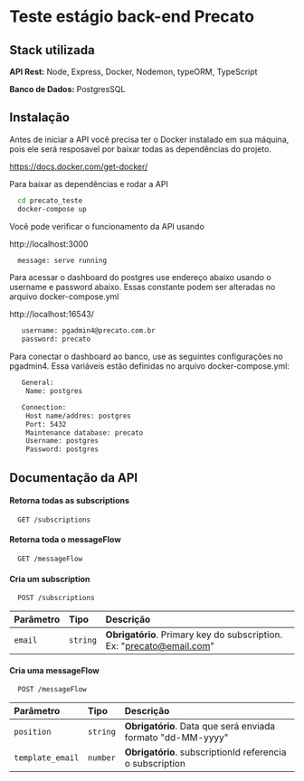 
# Teste estágio back-end Precato




## Stack utilizada

**API Rest:** Node, Express, Docker, Nodemon, typeORM, TypeScript

**Banco de Dados:** PostgresSQL


## Instalação

Antes de iniciar a API você precisa ter o Docker instalado em sua máquina, pois ele será resposavel por baixar todas as dependências do projeto.

https://docs.docker.com/get-docker/


Para baixar as dependências e rodar a API

```bash
  cd precato_teste
  docker-compose up
```
    
Você pode verificar o funcionamento da API usando

http://localhost:3000

```bash
  message: serve running
```

Para acessar o dashboard do postgres use endereço abaixo usando o username e password abaixo. Essas constante podem ser alteradas no arquivo docker-compose.yml


http://localhost:16543/

```bash
   username: pgadmin4@precato.com.br
   password: precato
```

Para conectar o dashboard ao banco, use as seguintes configurações no pgadmin4. Essa variáveis estão definidas no arquivo docker-compose.yml:


```bash
   General:
    Name: postgres

   Connection:
    Host name/addres: postgres
    Port: 5432
    Maintenance database: precato
    Username: postgres
    Password: postgres
```
## Documentação da API

#### Retorna todas as subscriptions

```http
  GET /subscriptions
```

#### Retorna toda o messageFlow

```http
  GET /messageFlow
```

#### Cria um subscription

```http
  POST /subscriptions
```

| Parâmetro   | Tipo       | Descrição                                   |
| :---------- | :--------- | :------------------------------------------ |
| `email`      | `string` | **Obrigatório**. Primary key do subscription. Ex: "precato@email.com"|


#### Cria uma messageFlow

```http
  POST /messageFlow
```

| Parâmetro   | Tipo       | Descrição                           |
| :---------- | :--------- | :---------------------------------- |
| `position` | `string` | **Obrigatório**. Data que será enviada formato "dd-MM-yyyy"|
| `template_email` | `number` | **Obrigatório**. subscriptionId referencia o subscription|

